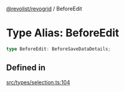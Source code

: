 [@revolist/revogrid](README.md) / BeforeEdit

# Type Alias: BeforeEdit

```ts
type BeforeEdit: BeforeSaveDataDetails;
```

## Defined in

[src/types/selection.ts:104](https://github.com/revolist/revogrid/blob/25c443de65de6e4fb3ac1b2c638df62d9ca5c202/src/types/selection.ts#L104)
